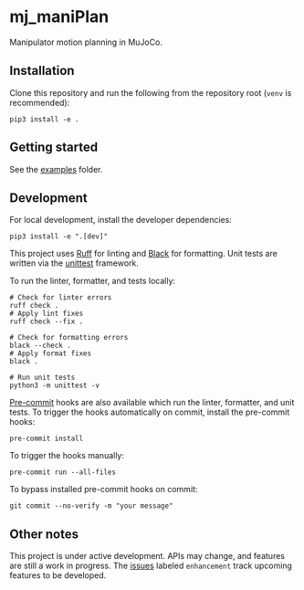 # mj_maniPlan

Manipulator motion planning in MuJoCo.

## Installation

Clone this repository and run the following from the repository root (`venv` is recommended):

```
pip3 install -e .
```

## Getting started

See the [examples](./examples) folder.

## Development

For local development, install the developer dependencies:
```
pip3 install -e ".[dev]"
```

This project uses [Ruff](https://docs.astral.sh/ruff/) for linting and [Black](https://black.readthedocs.io/en/stable/) for formatting.
Unit tests are written via the [unittest](https://docs.python.org/3/library/unittest.html) framework.

To run the linter, formatter, and tests locally:
```
# Check for linter errors
ruff check .
# Apply lint fixes
ruff check --fix .

# Check for formatting errors
black --check .
# Apply format fixes
black .

# Run unit tests
python3 -m unittest -v
```

[Pre-commit](https://pre-commit.com/) hooks are also available which run the linter, formatter, and unit tests.
To trigger the hooks automatically on commit, install the pre-commit hooks:
```
pre-commit install
```

To trigger the hooks manually:
```
pre-commit run --all-files
```

To bypass installed pre-commit hooks on commit:
```
git commit --no-verify -m "your message"
```

## Other notes

This project is under active development.
APIs may change, and features are still a work in progress.
The [issues](https://github.com/adlarkin/mj_maniPlan/issues) labeled `enhancement` track upcoming features to be developed.
